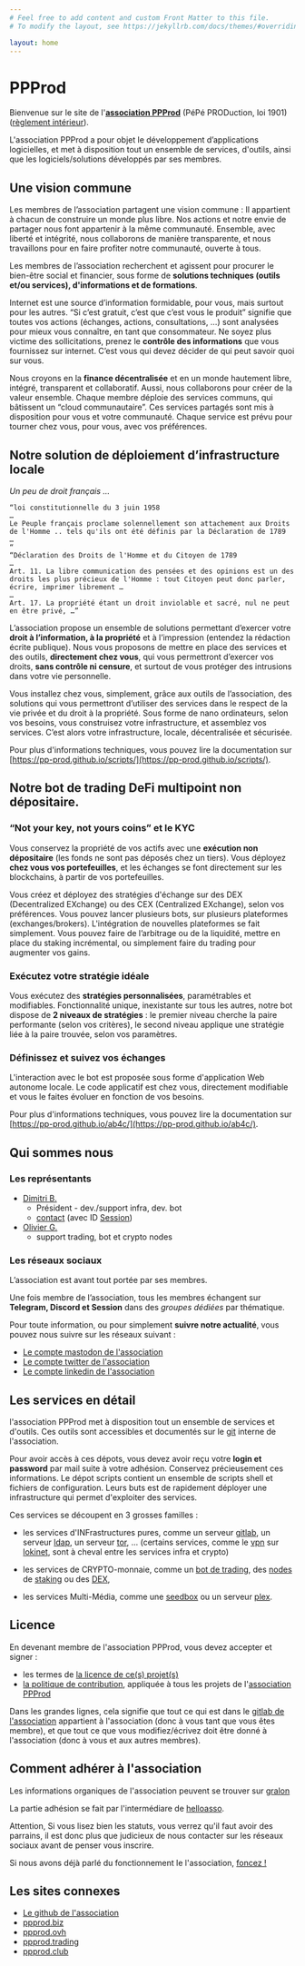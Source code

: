 ```yaml
---
# Feel free to add content and custom Front Matter to this file.
# To modify the layout, see https://jekyllrb.com/docs/themes/#overriding-theme-defaults

layout: home
---
```


# PPProd

Bienvenue sur le site de l'__[association PPProd][ppprod-statut]__ (PéPé PRODuction, loi 1901) ([règlement intérieur][ppprod-regint]).

L'association PPProd a pour objet le développement d’applications logicielles, et met à disposition tout un ensemble de services, d'outils, ainsi que les logiciels/solutions développés par ses membres.

## Une vision commune

Les membres de l’association partagent une vision commune : Il appartient à chacun de construire un monde plus libre. Nos actions et notre envie de partager nous font appartenir à la même communauté. Ensemble, avec liberté et intégrité, nous collaborons de manière transparente, et  nous travaillons pour en faire profiter notre communauté, ouverte à tous.

Les membres de l’association recherchent et agissent pour procurer le bien-être social et financier, sous forme de __solutions techniques (outils et/ou services), d'informations et de formations__. 

Internet est une source d’information formidable, pour vous, mais surtout pour les autres.  “Si c’est gratuit, c’est que c’est vous le produit” signifie que toutes vos actions (échanges, actions, consultations, …) sont analysées pour mieux vous connaître, en tant que consommateur. Ne soyez plus victime des sollicitations, prenez le __contrôle des informations__ que vous fournissez sur internet. C’est vous qui devez décider de qui peut savoir quoi sur vous.

Nous croyons en la __finance décentralisée__ et en un monde hautement libre, intégré, transparent et collaboratif. Aussi, nous collaborons pour créer de la valeur ensemble. Chaque membre déploie des services communs, qui bâtissent un “cloud communautaire”. Ces services partagés sont mis à disposition pour vous et votre communauté. Chaque service est prévu pour tourner chez vous, pour vous, avec vos préférences. 

## Notre solution de déploiement d’infrastructure locale

_Un peu de droit français …_
```
“loi constitutionnelle du 3 juin 1958
…
Le Peuple français proclame solennellement son attachement aux Droits de l'Homme .. tels qu'ils ont été définis par la Déclaration de 1789
…
“
“Déclaration des Droits de l'Homme et du Citoyen de 1789
…
Art. 11. La libre communication des pensées et des opinions est un des droits les plus précieux de l'Homme : tout Citoyen peut donc parler, écrire, imprimer librement …
…
Art. 17. La propriété étant un droit inviolable et sacré, nul ne peut en être privé, …”
```

L’association propose un ensemble de solutions permettant d’exercer votre __droit à l’information, à la propriété__ et à l’impression (entendez la rédaction écrite publique). Nous vous proposons de mettre en place des services et des outils, __directement chez vous__, qui vous permettront d’exercer vos droits, __sans contrôle ni censure__, et surtout de vous protéger des intrusions dans votre vie personnelle.

Vous installez chez vous, simplement, grâce aux outils de l’association, des solutions qui vous permettront d’utiliser des services dans le respect de la vie privée et du droit à la propriété. 
Sous forme de nano ordinateurs, selon vos besoins, vous construisez votre infrastructure, et assemblez vos services. C’est alors votre infrastructure, locale, décentralisée et sécurisée.

Pour plus d'informations techniques, vous pouvez lire la documentation sur [https://pp-prod.github.io/scripts/](https://pp-prod.github.io/scripts/).

## Notre bot de trading DeFi multipoint non dépositaire.

### “Not your key, not yours coins” et le KYC

Vous conservez la propriété de vos actifs avec une __exécution non dépositaire__ (les fonds ne sont pas déposés chez un tiers). Vous déployez __chez vous vos portefeuilles__, et les échanges se font directement sur les blockchains, à partir de vos portefeuilles.

Vous créez et déployez des stratégies d'échange sur des DEX (Decentralized EXchange) ou des CEX (Centralized EXchange), selon vos préférences. Vous pouvez lancer plusieurs bots, sur plusieurs plateformes (exchanges/brokers). L'intégration de nouvelles plateformes se fait simplement. Vous pouvez faire de l’arbitrage ou de la liquidité, mettre en place du staking incrémental, ou simplement faire du trading pour augmenter vos gains.

### Exécutez votre stratégie idéale

Vous exécutez des __stratégies personnalisées__, paramétrables et modifiables. Fonctionnalité unique, inexistante sur tous les autres, notre bot dispose de __2 niveaux de stratégies__ : le premier niveau cherche la paire performante (selon vos critères), le second niveau applique une stratégie liée à la paire trouvée, selon vos paramètres.

### Définissez et suivez vos échanges

L'interaction avec le bot est proposée sous forme d'application Web autonome locale. Le code applicatif est chez vous, directement modifiable et vous le faites évoluer en fonction de vos besoins.

Pour plus d'informations techniques, vous pouvez lire la documentation sur [https://pp-prod.github.io/ab4c/](https://pp-prod.github.io/ab4c/).

## Qui sommes nous

### Les représentants

 - [Dimitri B.](https://joinentre.com/profile/dimitri)
   - Président - dev./support infra, dev. bot
   - [contact](https://t.me/frenchy_dim) (avec ID [Session](https://play.google.com/store/apps/details?id=network.loki.messenger))
 - [Olivier G.](https://joinentre.com/profile/olicobra)
   - support trading, bot et crypto nodes

### Les réseaux sociaux

L’association est avant tout portée par ses membres. 

Une fois membre de l’association, tous les membres échangent sur __Telegram, Discord et Session__ dans des _groupes dédiées_ par thématique.

Pour toute information, ou pour simplement __suivre notre actualité__, vous pouvez nous suivre sur les réseaux suivant :
 - [Le compte mastodon de l'association](https://fosstodon.org/@ppprod)
 - [Le compte twitter de l'association](http://www.twitter.com/__ppprod__)
 - [Le compte linkedin de l'association](https://www.linkedin.com/company/p%C3%A9p%C3%A9-production/)


## Les services en détail

l'association PPProd met à disposition tout un ensemble de services et d'outils. Ces outils sont accessibles et documentés sur le [git][ppprod-gitlab] interne de l'association. 

Pour avoir accès à ces dépots, vous devez avoir reçu votre __login et password__ par mail suite à votre adhésion. Conservez précieusement ces informations. Le dépot scripts contient un ensemble de scripts shell et fichiers de configuration. Leurs buts est de rapidement déployer une infrastructure qui permet d'exploiter des services.

Ces services se découpent en 3 grosses familles :
 - les services d'INFrastructures pures, comme un serveur [gitlab](https://fr.wikipedia.org/wiki/GitLab), un serveur [ldap](https://fr.wikipedia.org/wiki/Lightweight_Directory_Access_Protocol), un serveur [tor](https://fr.wikipedia.org/wiki/Tor_(r%C3%A9seau)), ... (certains services, comme le [vpn](https://fr.wikipedia.org/wiki/R%C3%A9seau_priv%C3%A9_virtuel) sur [lokinet](https://loki.network/), sont à cheval entre les services infra et crypto)

- les services de CRYPTO-monnaie, comme un [bot de trading](https://www.ppprod.biz/gitlab/ppprod/ab4c), des [nodes](https://academy.binance.com/fr/articles/what-are-nodes) de [staking](https://academy.binance.com/fr/articles/what-is-staking) ou des [DEX](https://en.wikipedia.org/wiki/Decentralized_exchange),

 - les services Multi-Média, comme une [seedbox](https://fr.wikipedia.org/wiki/Seedbox) ou un serveur [plex](https://www.plex.tv/fr/).

## Licence

En devenant membre de l'association PPProd, vous devez accepter et signer :
 - les termes de [la licence de ce(s) projet(s)][ppprod-licence]
 - [la politique de contribution][ppprod-contributing], appliquée à tous les projets de l'[association PPProd][ppprod-statut]

Dans les grandes lignes, cela signifie que tout ce qui est dans le [gitlab de l'association][ppprod-gitlab] appartient à l'association (donc à vous tant que vous êtes membre), et que tout ce que vous modifiez/écrivez doit être donné à l'association (donc à vous et aux autres membres). 

## Comment adhérer à l'association

Les informations organiques de l'association peuvent se trouver sur [gralon][ppprod-gralon]

La partie adhésion se fait par l'intermédiare de [helloasso][ppprod-helloasso].

Attention, Si vous lisez bien les statuts, vous verrez qu'il faut avoir des parrains, il est donc plus que judicieux de nous contacter sur les réseaux sociaux avant de penser vous inscrire.

Si nous avons déjà parlé du fonctionnement le l'association, [foncez !][helloasso-inscription]

## Les sites connexes

 - [Le github de l'association](https://github.com/pp-prod/)
 - [ppprod.biz](https://www.ppprod.biz)
 - [ppprod.ovh](https://www.ppprod.ovh)
 - [ppprod.trading](https://www.ppprod.trading)
 - [ppprod.club](https://www.ppprod.club)

[ppprod-gitlab]:       https://www.ppprod.biz/gitlab/
[ppprod-helloasso]:    https://www.helloasso.com/associations/pepe-production
[helloasso-inscription]: https://www.helloasso.com/associations/pepe-production/adhesions/bulletin-d-adhesion
[ppprod-gralon]:       https://www.gralon.net/mairies-france/var/association-pepe-production--ppprod-la-garde_W832020125.htm
[ppprod-statut]:       https://drive.google.com/file/d/1jZzIhDD1UfE6J6BTcf3pvz8nwBP4SeKP/view?usp=sharing
[ppprod-regint]:       https://drive.google.com/file/d/1FUASETBoaTokUenv5XXdv8vFmuOtbSHa/view?usp=sharing
[ppprod-licence]:      https://drive.google.com/file/d/1Fxt7Y-OlUBH2EXcnevPeBcu1vKVl69zW/view?usp=share_link
[ppprod-contributing]: https://drive.google.com/file/d/1RIolXZQcsCAHuJQn9r3PQD_NZvdJHOVy/view?usp=sharing
